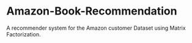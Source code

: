 # Amazon-Book-Recommendation
A recommender system for the Amazon customer Dataset using Matrix Factorization.
